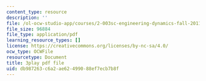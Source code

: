 ```yaml
---
content_type: resource
description: ''
file: /ol-ocw-studio-app/courses/2-003sc-engineering-dynamics-fall-2011/db987263c6a2ae62499088ef7ecb7b8f_fK9AGvLf3yw.pdf
file_size: 96884
file_type: application/pdf
learning_resource_types: []
license: https://creativecommons.org/licenses/by-nc-sa/4.0/
ocw_type: OCWFile
resourcetype: Document
title: 3play pdf file
uid: db987263-c6a2-ae62-4990-88ef7ecb7b8f
---
```

